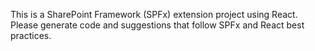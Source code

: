 <!-- Use this file to provide workspace-specific custom instructions to Copilot. For more details, visit https://code.visualstudio.com/docs/copilot/copilot-customization#_use-a-githubcopilotinstructionsmd-file -->

This is a SharePoint Framework (SPFx) extension project using React. Please generate code and suggestions that follow SPFx and React best practices.
